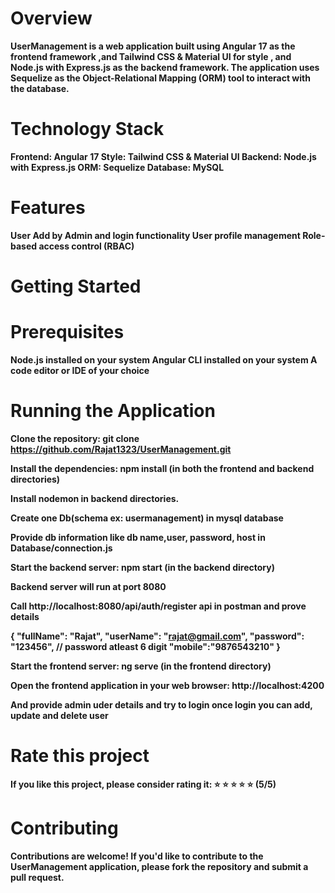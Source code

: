 # Overview
**UserManagement is a web application built using Angular 17 as the frontend framework ,and Tailwind CSS & Material UI for style , and Node.js with Express.js as the backend framework. The application uses Sequelize as the Object-Relational Mapping (ORM) tool to interact with the database.**

# Technology Stack
**Frontend: Angular 17
Style: Tailwind CSS & Material UI
Backend: Node.js with Express.js
ORM: Sequelize
Database: MySQL**

# Features
**User Add by Admin and login functionality
User profile management
Role-based access control (RBAC)**

# Getting Started

# Prerequisites
**Node.js installed on your system
Angular CLI installed on your system
A code editor or IDE of your choice**

# Running the Application
**Clone the repository: git clone https://github.com/Rajat1323/UserManagement.git**

**Install the dependencies: npm install (in both the frontend and backend directories)**

**Install nodemon in backend directories.**

**Create one Db(schema ex: usermanagement) in mysql database**

**Provide db information like db name,user, password, host in Database/connection.js**

**Start the backend server: npm start (in the backend directory)**

**Backend server will run at port 8080**

**Call http://localhost:8080/api/auth/register api in postman and prove details** 

**{
    "fullName": "Rajat",
    "userName": "rajat@gmail.com",
    "password": "123456", // password atleast 6 digit
    "mobile":"9876543210"
 }**
 
 **Start the frontend server: ng serve (in the frontend directory)**
 
 **Open the frontend application in your web browser: http://localhost:4200**
 
 **And provide admin uder details and try to login once login you can add, update and delete user**




# Rate this project
**If you like this project, please consider rating it:
:star: :star: :star: :star: :star: (5/5)**
# Contributing
**Contributions are welcome! If you'd like to contribute to the UserManagement application, please fork the repository and submit a pull request.**

